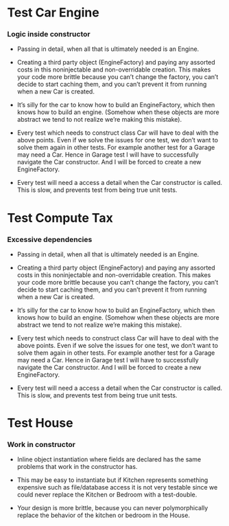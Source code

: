 # Test Car Engine
### Logic inside constructor
- Passing in detail, when all that is ultimately needed is an Engine.

- Creating a third party object (EngineFactory) and paying any assorted costs in this noninjectable and non-overridable creation. This makes your code more brittle because you can’t change the factory, you can’t decide to start caching them, and you can’t prevent it from running when a new Car is created.

- It’s silly for the car to know how to build an EngineFactory, which then knows how to build an engine. (Somehow when these objects are more abstract we tend to not realize we’re making this mistake).

- Every test which needs to construct class Car will have to deal with the above points. Even if we solve the issues for one test, we don’t want to solve them again in other tests. For example another test for a Garage may need a Car. Hence in Garage test I will have to successfully navigate the Car constructor. And I will be forced to create a new EngineFactory.

- Every test will need a access a detail when the Car constructor is called. This is slow, and prevents test from being true unit tests.
 

# Test Compute Tax
### Excessive dependencies

- Passing in detail, when all that is ultimately needed is an Engine.
	
- Creating a third party object (EngineFactory) and paying any assorted costs in this noninjectable and non-overridable creation. This makes your code more brittle because you can’t change the factory, you can’t decide to start caching them, and you can’t prevent it from running when a new Car is created.

- It’s silly for the car to know how to build an EngineFactory, which then knows how to build an engine. (Somehow when these objects are more abstract we tend to not realize we’re making this mistake).

- Every test which needs to construct class Car will have to deal with the above points. Even if we solve the issues for one test, we don’t want to solve them again in other tests. For example another test for a Garage may need a Car. Hence in Garage test I will have to successfully navigate the Car constructor. And I will be forced to create a new EngineFactory.

- Every test will need a access a detail when the Car constructor is called. This is slow, and prevents test from being true unit tests.

# Test House
### Work in constructor 

- Inline object instantiation where fields are declared has the same problems that work in the constructor has.
		
- This may be easy to instantiate but if Kitchen represents something expensive such as file/database access it is not very testable since we could never replace the Kitchen or Bedroom with a test-double.

- Your design is more brittle, because you can never polymorphically replace the behavior of the kitchen or bedroom in the House.